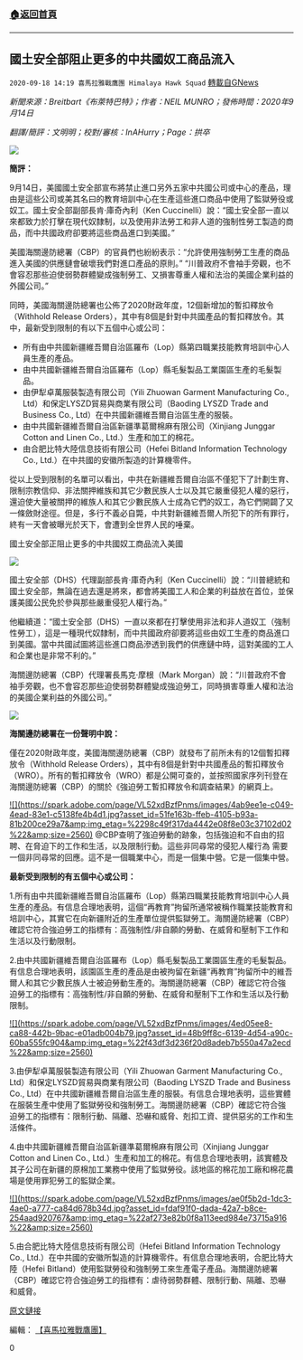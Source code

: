 ###  [:house:返回首頁](https://github.com/ourhimalayas/txt)
---

## 國土安全部阻止更多的中共國奴工商品流入
`2020-09-18 14:19 喜馬拉雅戰鷹團 Himalaya Hawk Squad` [轉載自GNews](https://gnews.org/zh-hant/367065/)

*新聞來源：Breitbart《布萊特巴特》；作者：NEIL MUNRO；發佈時間：2020年9月14日*

*翻譯/簡評：文明明；校對/審核：InAHurry；Page：拱卒*

![](https://spark.adobe.com/page/VL52xdBzfPnms/images/936f86ba-532d-40f8-9ac5-97d93e9fb11b.jpg?asset_id=d741c615-201c-4628-9eb0-3d3e058aff11&amp;img_etag=%229e5a21b0eb437a0d473f3739af72180e%22&amp;size=1024)

**簡評：**

9月14日，美國國土安全部宣布將禁止進口另外五家中共國公司或中心的產品，理由是這些公司或美其名曰的教育培訓中心在生產這些進口商品中使用了監獄勞役或奴工。國土安全部副部長肯·庫奇內利（Ken Cuccinelli）說：“國土安全部一直以來都致力於打擊在現代奴隸制，以及使用非法勞工和非人道的強制性勞工製造的商品，而中共國政府卻要將這些商品進口到美國。”

美國海關邊防總署（CBP）的官員們也紛紛表示：“允許使用強制勞工生產的商品進入美國的供應鏈會破壞我們對進口產品的原則。” “川普政府不會袖手旁觀，也不會容忍那些迫使弱勢群體變成強制勞工、又損害尊重人權和法治的美國企業利益的外國公司。”

同時，美國海關邊防總署也公佈了2020財政年度，12個新增加的暫扣釋放令（Withhold Release Orders），其中有8個是針對中共國產品的暫扣釋放令。其中，最新受到限制的有以下五個中心或公司：

- 所有由中共國新疆維吾爾自治區羅布（Lop）縣第四職業技能教育培訓中心人員生產的產品。
- 由中共國新疆維吾爾自治區羅布（Lop）縣毛髮製品工業園區生產的毛髮製品。
- 由伊犁卓萬服裝製造有限公司（Yili Zhuowan Garment Manufacturing Co., Ltd）和保定LYSZD貿易與商業有限公司（Baoding LYSZD Trade and Business Co., Ltd）在中共國新疆維吾爾自治區生產的服裝。
- 由中共國新疆維吾爾自治區新疆準葛爾棉麻有限公司（Xinjiang Junggar Cotton and Linen Co., Ltd.）生產和加工的棉花。
- 由合肥比特大陸信息技術有限公司（Hefei Bitland Information Technology Co., Ltd.）在中共國的安徽所製造的計算機零件。


從以上受到限制的名單可以看出，中共在新疆維吾爾自治區不僅犯下了計劃生育、限制宗教信仰、非法關押維族和其它少數民族人士以及其它嚴重侵犯人權的惡行，還迫使大量被關押的維族人和其它少數民族人士成為它們的奴工，為它們開闢了又一條斂財途徑。但是，多行不義必自斃，中共對新疆維吾爾人所犯下的所有罪行，終有一天會被曝光於天下，會遭到全世界人民的唾棄。

國土安全部正阻止更多的中共國奴工商品流入美國

![](https://spark.adobe.com/page/VL52xdBzfPnms/images/a375d187-1a90-48ca-b7ef-026bfd98887c.png?asset_id=330cebd9-73c7-46b0-aa58-109a8a01327b&amp;img_etag=%22b9e5f184f745e2dab288529e0a6b1083%22&amp;size=2560)

國土安全部（DHS）代理副部長肯·庫奇內利（Ken Cuccinelli）說：“川普總統和國土安全部，無論在過去還是將來，都會將美國工人和企業的利益放在首位，並保護美國公民免於參與那些嚴重侵犯人權行為。”

他繼續道：“國土安全部（DHS）一直以來都在打擊使用非法和非人道奴工（強制性勞工），這是一種現代奴隸制，而中共國政府卻要將這些由奴工生產的商品進口到美國。當中共國試圖將這些進口商品滲透到我們的供應鏈中時，這對美國的工人和企業也是非常不利的。”

海關邊防總署（CBP）代理署長馬克·摩根（Mark Morgan）說：“川普政府不會袖手旁觀，也不會容忍那些迫使弱勢群體變成強迫勞工，同時損害尊重人權和法治的美國企業利益的外國公司。”

![](https://spark.adobe.com/page/VL52xdBzfPnms/images/cba06895-ab6d-4e3d-aca3-e8bcae7bb69f.jpg?asset_id=693b3335-405f-4ad9-afd8-4baba8345073&amp;img_etag=%22580039e8c7b63434f1bbaeeba9868871%22&amp;size=2560)

**海關邊防總署在一份聲明中說：**

僅在2020財政年度，美國海關邊防總署（CBP）就發布了前所未有的12個暫扣釋放令（Withhold Release Orders），其中有8個是針對中共國產品的暫扣釋放令（WRO）。所有的暫扣釋放令（WRO）都是公開可查的，並按照國家序列刊登在海關邊防總署（CBP）的關於《強迫勞工暫扣釋放令和調查結果》的網頁上。

[!\[\](https://spark.adobe.com/page/VL52xdBzfPnms/images/4ab9ee1e-c049-4ead-83e1-c5138fe4b4d1.jpg?asset_id=51fe163b-ffeb-4105-b93a-81b200ce29a7&amp;img_etag=%2298c49f317da4442e08f8e03c37102d02%22&amp;size=2560)](https://spark.adobe.com/page/VL52xdBzfPnms/images/4ab9ee1e-c049-4ead-83e1-c5138fe4b4d1.jpg?asset_id=51fe163b-ffeb-4105-b93a-81b200ce29a7&amp;img_etag=%2298c49f317da4442e08f8e03c37102d02%22&amp;size=1024) @CBP查明了強迫勞動的跡象，包括強迫和不自由的招聘、在脅迫下的工作和生活，以及限制行動。這些非同尋常的侵犯人權行為
 需要一個非同尋常的回應。這不是一個職業中心，而是一個集中營。它是一個集中營。

**最新受到限制的有五個中心或公司：**

1.所有由中共國新疆維吾爾自治區羅布（Lop）縣第四職業技能教育培訓中心人員生產的產品。有信息合理地表明，這個“再教育”拘留所通常被稱作職業技能教育和培訓中心，其實它在向新疆附近的生產單位提供監獄勞工。海關邊防總署（CBP）確認它符合強迫勞工的指標有：高強制性/非自願的勞動、在威脅和壓制下工作和生活以及行動限制。

2.由中共國新疆維吾爾自治區羅布（Lop）縣毛髮製品工業園區生產的毛髮製品。有信息合理地表明，該園區生產的產品是由被拘留在新疆“再教育”拘留所中的維吾爾人和其它少數民族人士被迫勞動生產的。海關邊防總署（CBP）確認它符合強迫勞工的指標有：高強制性/非自願的勞動、在威脅和壓制下工作和生活以及行動限制。

[!\[\](https://spark.adobe.com/page/VL52xdBzfPnms/images/4ed05ee8-ca88-442b-9bac-e01adb004b79.jpg?asset_id=48b9ff8c-6139-4d54-a90c-60ba555fc904&amp;img_etag=%22f43df3d236f20d8adeb7b550a47a2ecd%22&amp;size=2560)](https://spark.adobe.com/page/VL52xdBzfPnms/images/4ed05ee8-ca88-442b-9bac-e01adb004b79.jpg?asset_id=48b9ff8c-6139-4d54-a90c-60ba555fc904&amp;img_etag=%22f43df3d236f20d8adeb7b550a47a2ecd%22&amp;size=1024)

3.由伊犁卓萬服裝製造有限公司（Yili Zhuowan Garment Manufacturing Co., Ltd）和保定LYSZD貿易與商業有限公司（Baoding LYSZD Trade and Business Co., Ltd）在中共國新疆維吾爾自治區生產的服裝。有信息合理地表明，這些實體在服裝生產中使用了監獄勞役和強制勞工。海關邊防總署（CBP）確認它符合強迫勞工的指標有：限制行動、隔離、恐嚇和威脅、剋扣工資、提供惡劣的工作和生活條件。

4.由中共國新疆維吾爾自治區新疆準葛爾棉麻有限公司（Xinjiang Junggar Cotton and Linen Co., Ltd.）生產和加工的棉花。有信息合理地表明，該實體及其子公司在新疆的原棉加工業務中使用了監獄勞役。該地區的棉花加工廠和棉花農場是使用罪犯勞工的監獄企業。

[!\[\](https://spark.adobe.com/page/VL52xdBzfPnms/images/ae0f5b2d-1dc3-4ae0-a777-ca84d678b34d.jpg?asset_id=fdaf91f0-dada-42a7-b8ce-254aad920767&amp;img_etag=%22af273e82b0f8a113eed984e73715a916%22&amp;size=2560)](https://spark.adobe.com/page/VL52xdBzfPnms/images/ae0f5b2d-1dc3-4ae0-a777-ca84d678b34d.jpg?asset_id=fdaf91f0-dada-42a7-b8ce-254aad920767&amp;img_etag=%22af273e82b0f8a113eed984e73715a916%22&amp;size=1024)

5.由合肥比特大陸信息技術有限公司（Hefei Bitland Information Technology Co., Ltd.）在中共國的安徽所製造的計算機零件。有信息合理地表明，合肥比特大陸（Hefei Bitland）使用監獄勞役和強制勞工來生產電子產品。海關邊防總署（CBP）確認它符合強迫勞工的指標有：虐待弱勢群體、限制行動、隔離、恐嚇和威脅。

[原文鏈接](https://www.breitbart.com/economy/2020/09/14/dhs-blocks-inflow-china-slave-labor-goods/)

編輯： [【喜馬拉雅戰鷹團】](https://spark.adobe.com/page/VL52xdBzfPnms/)

0
